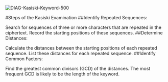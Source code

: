 ![DIAG-Kasiski-Keyword-500](https://github.com/fadyaelorabi/Kasiski-method/assets/162735361/366678a7-5cc7-4e15-82bb-c2375179d70c)


#Steps of the Kasiski Examination
##Identify Repeated Sequences:

Search for sequences of three or more characters that are repeated in the ciphertext.
Record the starting positions of these sequences.
##Determine Distances:

Calculate the distances between the starting positions of each repeated sequence.
List these distances for each repeated sequence.
##Identify Common Factors:

Find the greatest common divisors (GCD) of the distances. The most frequent GCD is likely to be the length of the keyword.
